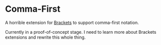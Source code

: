 Comma-First
===========

A horrible extension for [Brackets](http://brackets.io) to support comma-first notation.

Currently in a proof-of-concept stage. I need to learn more about Brackets extensions and rewrite this whole thing.
